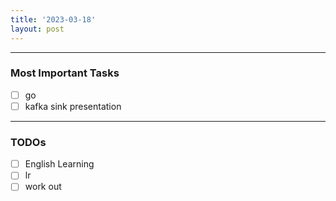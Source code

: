 ```yaml
---
title: '2023-03-18'
layout: post
---
```


---

### Most Important Tasks

- [ ] go
- [ ] kafka sink presentation

---

### TODOs

- [ ] English Learning
- [ ] lr
- [ ] work out
